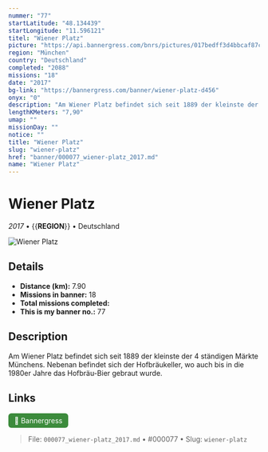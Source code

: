 ```yaml
---
nummer: "77"
startLatitude: "48.134439"
startLongitude: "11.596121"
titel: "Wiener Platz"
picture: "https://api.bannergress.com/bnrs/pictures/017bedff3d4bbcaf87c58d14b36ffd1e"
region: "München"
country: "Deutschland"
completed: "2088"
missions: "18"
date: "2017"
bg-link: "https://bannergress.com/banner/wiener-platz-d456"
onyx: "0"
description: "Am Wiener Platz befindet sich seit 1889 der kleinste der 4 ständigen Märkte Münchens. Nebenan befindet sich der Hofbräukeller, wo auch bis in die 1980er Jahre das Hofbräu-Bier gebraut wurde."
lengthKMeters: "7,90"
umap: ""
missionDay: ""
notice: ""
title: "Wiener Platz"
slug: "wiener-platz"
href: "banner/000077_wiener-platz_2017.md"
name: "Wiener Platz"
---
```

# Wiener Platz

*2017* • {{__REGION__}} • Deutschland

![Wiener Platz](https://api.bannergress.com/bnrs/pictures/017bedff3d4bbcaf87c58d14b36ffd1e)



## Details
- **Distance (km):** 7.90
- **Missions in banner:** 18
- **Total missions completed:** 
- **This is my banner no.:** 77



## Description
Am Wiener Platz befindet sich seit 1889 der kleinste der 4 ständigen Märkte Münchens. Nebenan befindet sich der Hofbräukeller, wo auch bis in die 1980er Jahre das Hofbräu-Bier gebraut wurde.



## Links
<a href="https://bannergress.com/banner/wiener-platz-d456" target="_blank" style="display:inline-block;margin-right:8px;padding:6px 12px;background:#3c8b3c;color:#fff;text-decoration:none;border-radius:6px;">🔗 Bannergress</a>



> File: `000077_wiener-platz_2017.md` • #000077 • Slug: `wiener-platz`
